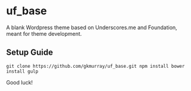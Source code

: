 uf_base
===

A blank Wordpress theme based on Underscores.me and Foundation, meant for theme development.

Setup Guide
---------------

`
git clone https://github.com/gkmurray/uf_base.git
npm install
bower install
gulp
`

Good luck!
